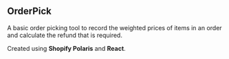 ## OrderPick
A basic order picking tool to record the weighted prices of items in an order and calculate the refund that is required.

Created using **Shopify Polaris** and **React**.
